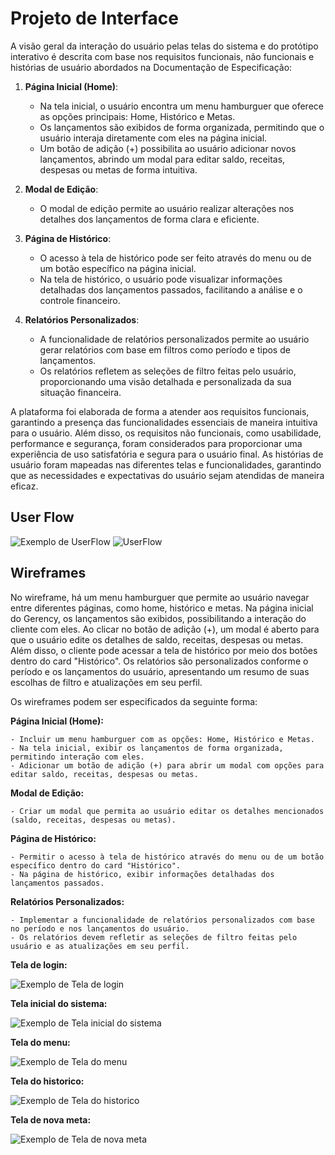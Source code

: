 
# Projeto de Interface

A visão geral da interação do usuário pelas telas do sistema e do protótipo interativo é descrita com base nos requisitos funcionais, não funcionais e histórias de usuário abordados na Documentação de Especificação:

1. **Página Inicial (Home)**:
   - Na tela inicial, o usuário encontra um menu hamburguer que oferece as opções principais: Home, Histórico e Metas.
   - Os lançamentos são exibidos de forma organizada, permitindo que o usuário interaja diretamente com eles na página inicial.
   - Um botão de adição (+) possibilita ao usuário adicionar novos lançamentos, abrindo um modal para editar saldo, receitas, despesas ou metas de forma intuitiva.

2. **Modal de Edição**:
   - O modal de edição permite ao usuário realizar alterações nos detalhes dos lançamentos de forma clara e eficiente.

3. **Página de Histórico**:
   - O acesso à tela de histórico pode ser feito através do menu ou de um botão específico na página inicial.
   - Na tela de histórico, o usuário pode visualizar informações detalhadas dos lançamentos passados, facilitando a análise e o controle financeiro.

4. **Relatórios Personalizados**:
   - A funcionalidade de relatórios personalizados permite ao usuário gerar relatórios com base em filtros como período e tipos de lançamentos.
   - Os relatórios refletem as seleções de filtro feitas pelo usuário, proporcionando uma visão detalhada e personalizada da sua situação financeira.

A plataforma foi elaborada de forma a atender aos requisitos funcionais, garantindo a presença das funcionalidades essenciais de maneira intuitiva para o usuário. Além disso, os requisitos não funcionais, como usabilidade, performance e segurança, foram considerados para proporcionar uma experiência de uso satisfatória e segura para o usuário final. As histórias de usuário foram mapeadas nas diferentes telas e funcionalidades, garantindo que as necessidades e expectativas do usuário sejam atendidas de maneira eficaz.

## User Flow

![Exemplo de UserFlow](https://i.imgur.com/LwkyNV3.png)
![UserFlow](https://raw.githubusercontent.com/ICEI-PUC-Minas-PMV-SI/pmv-si-2024-1-pe1-t6-si_t6_app_web_1osem2024_gp01/main/docs/img/userflownavegacao.png)



## Wireframes


No wireframe, há um menu hamburguer que permite ao usuário navegar entre diferentes páginas, como home, histórico e metas. 
Na página inicial do Gerency, os lançamentos são exibidos, possibilitando a interação do cliente com eles. Ao clicar no botão de adição (+), um modal é aberto para que o usuário edite os detalhes de saldo, receitas, despesas ou metas. 
Além disso, o cliente pode acessar a tela de histórico por meio dos botões dentro do card "Histórico". 
Os relatórios são personalizados conforme o período e os lançamentos do usuário, apresentando um resumo de suas escolhas de filtro e atualizações em seu perfil.

Os wireframes podem ser especificados da seguinte forma:

**Página Inicial (Home):**

    - Incluir um menu hamburguer com as opções: Home, Histórico e Metas.
    - Na tela inicial, exibir os lançamentos de forma organizada, permitindo interação com eles.
    - Adicionar um botão de adição (+) para abrir um modal com opções para editar saldo, receitas, despesas ou metas.

**Modal de Edição:**

    - Criar um modal que permita ao usuário editar os detalhes mencionados (saldo, receitas, despesas ou metas).

**Página de Histórico:**

    - Permitir o acesso à tela de histórico através do menu ou de um botão específico dentro do card "Histórico".
    - Na página de histórico, exibir informações detalhadas dos lançamentos passados.

**Relatórios Personalizados:**

    - Implementar a funcionalidade de relatórios personalizados com base no período e nos lançamentos do usuário.
    - Os relatórios devem refletir as seleções de filtro feitas pelo usuário e as atualizações em seu perfil.

**Tela de login:**

![Exemplo de Tela de login](https://raw.githubusercontent.com/ICEI-PUC-Minas-PMV-SI/pmv-si-2024-1-pe1-t6-si_t6_app_web_1osem2024_gp01/main/docs/img/Login.jpg)


**Tela inicial do sistema:**

![Exemplo de Tela inicial do sistema](https://raw.githubusercontent.com/ICEI-PUC-Minas-PMV-SI/pmv-si-2024-1-pe1-t6-si_t6_app_web_1osem2024_gp01/main/docs/img/Gerency.jpg)


**Tela do menu:**

![Exemplo de Tela do menu](https://raw.githubusercontent.com/ICEI-PUC-Minas-PMV-SI/pmv-si-2024-1-pe1-t6-si_t6_app_web_1osem2024_gp01/main/docs/img/Menu.jpg)


**Tela do historico:**

![Exemplo de Tela do historico](https://raw.githubusercontent.com/ICEI-PUC-Minas-PMV-SI/pmv-si-2024-1-pe1-t6-si_t6_app_web_1osem2024_gp01/main/docs/img/Historico.jpg)


**Tela de nova meta:**

![Exemplo de Tela de nova meta](https://raw.githubusercontent.com/ICEI-PUC-Minas-PMV-SI/pmv-si-2024-1-pe1-t6-si_t6_app_web_1osem2024_gp01/main/docs/img/NovaMeta.jpg)




